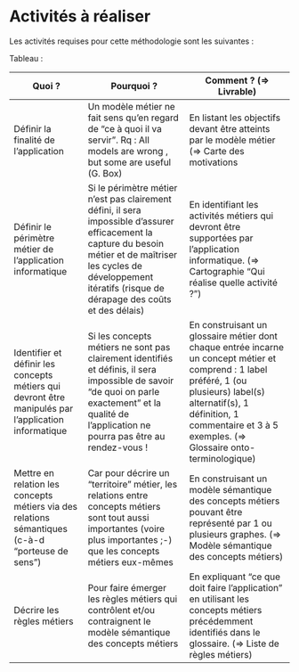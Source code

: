 Activités à réaliser
==

Les activités requises pour cette méthodologie sont les suivantes : 


Tableau :
<table>
    <thead>
        <tr>
            <th>Quoi ?</th>
            <th>Pourquoi ?</th>
            <th>Comment ? (=> Livrable)</th>
        </tr>
    </thead>
    <tbody>
        <tr>
            <td>Définir la finalité de l’application</td>
            <td>Un modèle métier ne fait sens qu’en regard de “ce à quoi il va servir”. Rq : All models are wrong , but some are useful (G. Box)</td>
            <td>En listant les objectifs devant être atteints par le modèle métier (=> Carte des motivations</td>
        </tr>
        <tr>
            <td>Définir le périmètre métier de l’application informatique</td>
            <td>Si le périmètre métier n’est pas clairement défini, il sera impossible d’assurer efficacement la capture du besoin métier et de maîtriser les cycles de développement itératifs (risque de dérapage des coûts et des délais)</td>
            <td>En identifiant les activités métiers qui devront être supportées par l’application informatique. (=> Cartographie “Qui réalise quelle activité ?”)</td>
        </tr>
        <tr>
            <td>Identifier et définir les concepts métiers qui devront être manipulés par l’application informatique</td>
            <td>Si les concepts métiers ne sont pas clairement identifiés et définis, il sera impossible de savoir “de quoi on parle exactement” et la qualité de l’application ne pourra pas être au rendez-vous !</td>
            <td>En construisant un glossaire métier dont chaque entrée incarne un concept métier et comprend : 1 label préféré, 1 (ou plusieurs) label(s) alternatif(s), 1 définition, 1 commentaire et 3 à 5 exemples. (=> Glossaire onto-terminologique)</td>
        </tr>
        <tr>
            <td>Mettre en relation les concepts métiers via des relations sémantiques (c-à-d “porteuse de sens”)</td>
            <td>Car pour décrire un “territoire” métier, les relations entre concepts métiers sont tout aussi importantes (voire plus importantes ;-) que les concepts métiers eux-mêmes</td>
            <td>En construisant un modèle sémantique des concepts métiers pouvant être représenté par 1 ou plusieurs graphes. (=> Modèle sémantique des concepts métiers)</td>
        </tr>
        <tr>
            <td>Décrire les règles métiers</td>
            <td>Pour faire émerger les règles métiers qui contrôlent et/ou contraignent le modèle sémantique des concepts métiers</td>
            <td>En expliquant “ce que doit faire l’application” en utilisant les concepts métiers précédemment identifiés dans le glossaire. (=> Liste de règles métiers)</td>
        </tr>
    </tbody>
</table>
